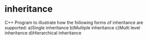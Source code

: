 # inheritance
C++ Program to illustrate how the following forms of inheritance are supported: a)Single inheritance b)Multiple inheritance c)Multi level inheritance d)Hierarchical inheritance
